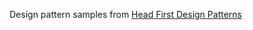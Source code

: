 Design pattern samples from [Head First Design Patterns](http://www.amazon.com/Head-First-Design-Patterns-Freeman/dp/0596007124)
